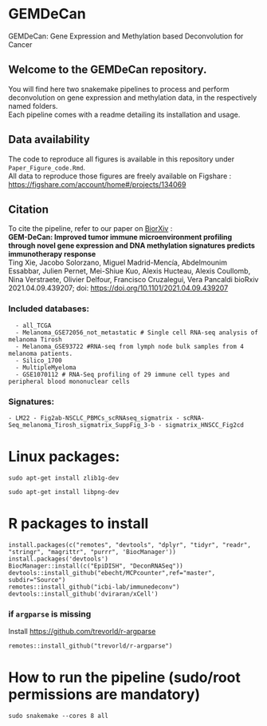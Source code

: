 # GEMDeCan
GEMDeCan: Gene Expression and Methylation based Deconvolution for Cancer 

## Welcome to the GEMDeCan repository.  
You will find here two snakemake pipelines to process and perform deconvolution on gene expression and methylation data, in the respectively named folders.  
Each pipeline comes with a readme detailing its installation and usage.

## Data availability
The code to reproduce all figures is available in this repository under `Paper_Figure_code.Rmd`.  
All data to reproduce those figures are freely available on Figshare :  
https://figshare.com/account/home#/projects/134069

## Citation 
To cite the pipeline, refer to our paper on [BiorXiv](https://www.biorxiv.org/content/10.1101/2021.04.09.439207v2) :  
**GEM-DeCan: Improved tumor immune microenvironment profiling through novel gene expression and DNA methylation signatures predicts immunotherapy response**  
Ting Xie, Jacobo Solorzano, Miguel Madrid-Mencía, Abdelmounim Essabbar, Julien Pernet, Mei-Shiue Kuo, Alexis Hucteau, Alexis Coullomb, Nina Verstraete, Olivier Delfour, Francisco Cruzalegui,  Vera Pancaldi 
bioRxiv 2021.04.09.439207; doi: https://doi.org/10.1101/2021.04.09.439207


### Included databases:
~~~
  - all_TCGA
  - Melanoma_GSE72056_not_metastatic # Single cell RNA-seq analysis of melanoma Tirosh
  - Melanoma_GSE93722 #RNA-seq from lymph node bulk samples from 4 melanoma patients.
  - Silico_1700
  - MultipleMyeloma
  - GSE1070112 # RNA-Seq profiling of 29 immune cell types and peripheral blood mononuclear cells
~~~
### Signatures:
~~~
- LM22 - Fig2ab-NSCLC_PBMCs_scRNAseq_sigmatrix - scRNA-Seq_melanoma_Tirosh_sigmatrix_SuppFig_3-b - sigmatrix_HNSCC_Fig2cd
~~~

# Linux packages:
~~~
sudo apt-get install zlib1g-dev

sudo apt-get install libpng-dev
~~~


# R packages to install
~~~
install.packages(c("remotes", "devtools", "dplyr", "tidyr", "readr", "stringr", "magrittr", "purrr", 'BiocManager'))
install.packages('devtools')
BiocManager::install(c("EpiDISH", "DeconRNASeq"))
devtools::install_github("ebecht/MCPcounter",ref="master", subdir="Source")
remotes::install_github("icbi-lab/immunedeconv")
devtools::install_github('dviraran/xCell')
~~~

### if `argparse` is missing
Install https://github.com/trevorld/r-argparse 
~~~
remotes::install_github("trevorld/r-argparse")
~~~


# How to run the pipeline (sudo/root permissions are mandatory)
`sudo snakemake --cores 8 all`

